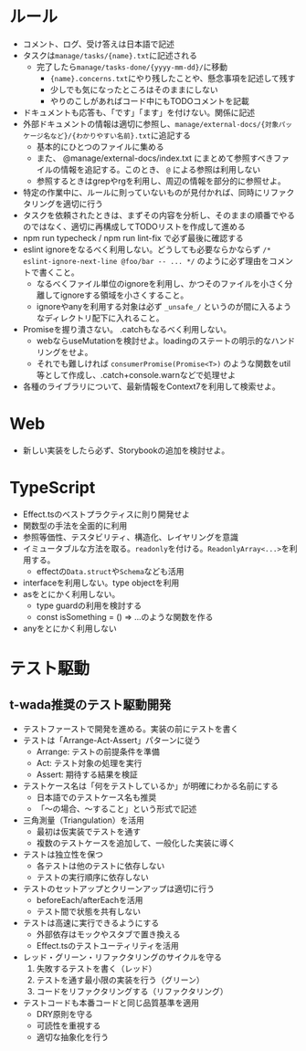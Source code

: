 # ルール

- コメント、ログ、受け答えは日本語で記述
- タスクは`manage/tasks/{name}.txt`に記述される
  - 完了したら`manage/tasks-done/{yyyy-mm-dd}/`に移動
    - `{name}.concerns.txt`にやり残したことや、懸念事項を記述して残す
    - 少しでも気になったところはそのままにしない
    - やりのこしがあればコード中にもTODOコメントを記載
- ドキュメントも応答も、「です」「ます」を付けない。関係に記述
- 外部ドキュメントの情報は適切に参照し、`manage/external-docs/{対象パッケージ名など}/{わかりやすい名前}.txt`に追記する
  - 基本的にひとつのファイルに集める
  - また、 @manage/external-docs/index.txt にまとめて参照すべきファイルの情報を追記する。このとき、 `@` による参照は利用しない
  - 参照するときはgrepやrgを利用し、周辺の情報を部分的に参照せよ。
- 特定の作業中に、ルールに則っていないものが見付かれば、同時にリファクタリングを適切に行う
- タスクを依頼されたときは、まずその内容を分析し、そのままの順番でやるのではなく、適切に再構成してTODOリストを作成して進める
- npm run typecheck / npm run lint-fix で必ず最後に確認する
- eslint ignoreをなるべく利用しない。どうしても必要ならかならず `/* eslint-ignore-next-line @foo/bar -- ... */` のように必ず理由をコメントで書くこと。
  - なるべくファイル単位のignoreを利用し、かつそのファイルを小さく分離してignoreする領域を小さくすること。
  - ignoreやanyを利用する対象は必ず `_unsafe_/` というのが間に入るようなディレクトリ配下に入れること。
- Promiseを握り潰さない。 .catchもなるべく利用しない。
  - webならuseMutationを検討せよ。loadingのステートの明示的なハンドリングをせよ。
  - それでも難しければ `consumerPromise(Promise<T>)` のような関数をutil等として作成し、.catch+console.warnなどで処理せよ
- 各種のライブラリについて、最新情報をContext7を利用して検索せよ。

# Web

- 新しい実装をしたら必ず、Storybookの追加を検討せよ。

# TypeScript

- Effect.tsのベストプラクティスに則り開発せよ
- 関数型の手法を全面的に利用
- 参照等価性、テスタビリティ、構造化、レイヤリングを意識
- イミュータブルな方法を取る。`readonly`を付ける。`ReadonlyArray<...>`を利用する。
  - effectの`Data.struct`や`Schema`なども活用
- interfaceを利用しない。type objectを利用
- asをとにかく利用しない。
  - type guardの利用を検討する
  - const isSomething = () => ...のような関数を作る
- anyをとにかく利用しない

# テスト駆動

## t-wada推奨のテスト駆動開発

- テストファーストで開発を進める。実装の前にテストを書く
- テストは「Arrange-Act-Assert」パターンに従う
  - Arrange: テストの前提条件を準備
  - Act: テスト対象の処理を実行
  - Assert: 期待する結果を検証
- テストケース名は「何をテストしているか」が明確にわかる名前にする
  - 日本語でのテストケース名も推奨
  - 「〜の場合、〜すること」という形式で記述
- 三角測量（Triangulation）を活用
  - 最初は仮実装でテストを通す
  - 複数のテストケースを追加して、一般化した実装に導く
- テストは独立性を保つ
  - 各テストは他のテストに依存しない
  - テストの実行順序に依存しない
- テストのセットアップとクリーンアップは適切に行う
  - beforeEach/afterEachを活用
  - テスト間で状態を共有しない
- テストは高速に実行できるようにする
  - 外部依存はモックやスタブで置き換える
  - Effect.tsのテストユーティリティを活用
- レッド・グリーン・リファクタリングのサイクルを守る
  1. 失敗するテストを書く（レッド）
  2. テストを通す最小限の実装を行う（グリーン）
  3. コードをリファクタリングする（リファクタリング）
- テストコードも本番コードと同じ品質基準を適用
  - DRY原則を守る
  - 可読性を重視する
  - 適切な抽象化を行う




